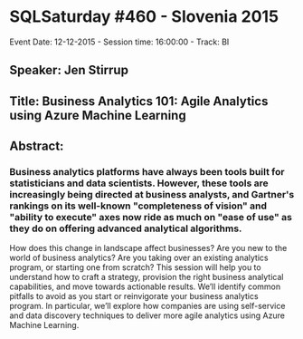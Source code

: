 # SQLSaturday #460 - Slovenia 2015
Event Date: 12-12-2015 - Session time: 16:00:00 - Track: BI
## Speaker: Jen Stirrup
## Title: Business Analytics 101: Agile Analytics using Azure Machine Learning
## Abstract:
### Business analytics platforms have always been tools built for statisticians and data scientists. However, these tools are increasingly being directed at business analysts, and Gartner's rankings on its well-known "completeness of vision" and "ability to execute" axes now ride as much on "ease of use" as they do on offering advanced analytical algorithms.
How does this change in landscape affect businesses? Are you new to the world of business analytics? Are you taking over an existing analytics program, or starting one from scratch? This session will help you to understand how to craft a strategy, provision the right business analytical capabilities, and move towards actionable results. We’ll identify common pitfalls to avoid as you start or reinvigorate your business analytics program. In particular, we’ll explore how companies are using self-service and data discovery techniques to deliver more agile analytics using Azure Machine Learning.
